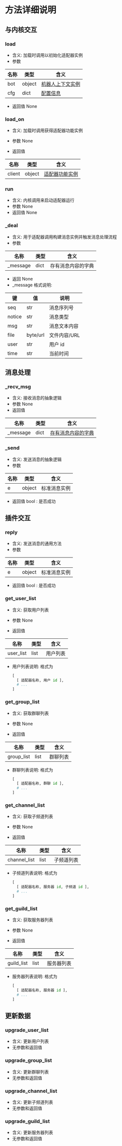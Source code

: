# 方法详细说明

## 与内核交互

### load
* 含义:
  加载时调用以初始化适配器实例
* 参数

| 名称 | 类型 | 含义 |
| -- | -- | -- |
| bot | object | [机器人上下文实例](./develop/interface/botAttr.md) |
| cfg | dict | [配置信息](./develop/adapter/attribute.md#cfg) |

* 返回值 
  None

### load_on
* 含义:
  加载时调用获得适配器功能实例
* 参数
  None

* 返回值

| 名称 | 类型 | 含义 |
| -- | -- | -- |
| client | object | [适配器功能实例](./develop/interface/clientAttr.md) |

### run
* 含义:
  内核调用来启动适配器运行
* 参数
  None
* 返回值
  None

### _deal
* 含义:
  用于适配器调用构建消息实例并触发消息处理流程
* 参数

| 名称 | 类型 | 含义 |
| -- | -- | -- |
| _message | dict | 存有消息内容的字典 |

* 返回
  None
* _message 格式说明:

| 键 | 值 | 说明 |
| -- | -- | -- |
| seq | str | 消息序列号 |
| notice | str | 消息类型 |
| msg | str | 消息文本内容|
| file | byte/url | 文件内容/URL |
| user | str | 用户 id |
| time | str | 当前时间 |


## 消息处理

### _recv_msg
* 含义:
  接收消息的抽象逻辑
* 参数
  None
* 返回值

| 名称 | 类型 | 含义 |
| -- | -- | -- |
| _message | dict | [存有消息内容的字典](#_deal) |

### _send
* 含义:
  发送消息的抽象逻辑
* 参数

| 名称 | 类型 | 含义 |
| -- | -- | -- |
| e | object | 标准消息实例 |

* 返回值
  bool : 是否成功

## 插件交互

### reply
* 含义:
  发送消息的通用方法
* 参数

| 名称 | 类型 | 含义 |
| -- | -- | -- |
| e | object | 标准消息实例 |

* 返回值
  bool : 是否成功

### get_user_list
* 含义:
  获取用户列表
* 参数
  None

* 返回值
  
| 名称 | 类型 | 含义 |
| -- | -- | -- |
| user_list | list | 用户列表 |

* 用户列表说明:
  格式为
  ```python
  [
    [ 适配器名称, 用户 id ],
    # ...
  ]
  ```

### get_group_list
* 含义:
  获取群聊列表
* 参数
  None

* 返回值
  
| 名称 | 类型 | 含义 |
| -- | -- | -- |
| group_list | list | 群聊列表 |

* 群聊列表说明:
  格式为
  ```python
  [
    [ 适配器名称, 群聊 id ],
    # ...
  ]
  ```

### get_channel_list
* 含义:
  获取子频道列表
* 参数
  None

* 返回值
  
| 名称 | 类型 | 含义 |
| -- | -- | -- |
| channel_list | list | 子频道列表 |

* 子频道列表说明:
  格式为
  ```python
  [
    [ 适配器名称, 服务器 id, 子频道 id ],
    # ...
  ]
  ```

### get_guild_list
* 含义:
  获取服务器列表
* 参数
  None

* 返回值
  
| 名称 | 类型 | 含义 |
| -- | -- | -- |
| guild_list | list | 服务器列表 |

* 服务器列表说明:
  格式为
  ```python
  [
    [ 适配器名称, 服务器 id ],
    # ...
  ]
  ```

## 更新数据

### upgrade_user_list
* 含义:
  更新用户列表
* 无参数和返回值

### upgrade_group_list
* 含义:
  更新群聊列表
* 无参数和返回值

### upgrade_channel_list
* 含义:
  更新子频道列表
* 无参数和返回值

### upgrade_guild_list
* 含义:
  更新服务器列表
* 无参数和返回值